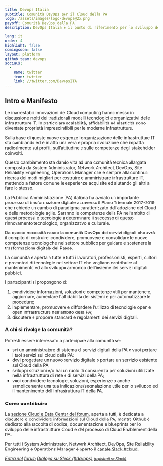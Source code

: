 ```yaml
---
title: Devops Italia
subtitle: Comunità DevOps per il Cloud della PA
logo: /assets/images/logo-devops@2x.png
payoff: Comunità DevOps della PA
description: DevOps Italia è il punto di riferimento per lo sviluppo delle pratiche di DevOps e del Cloud della pubblica amministrazione - linee guida, strumenti e un forum per favorire la collaborazione e promuovere il paradigma del Cloud nello sviluppo dei servizi pubblici.

lang: it
order: 4
highlight: false
comingsoon: false
layout: platform
github_team: devops
socials:
  -
    name: twitter
    icon: twitter
    link: //twitter.com/DevopsITA
---
```


## Intro e Manifesto

Le inarrestabili innovazioni del Cloud computing hanno messo in discussione molti dei tradizionali modelli tecnologici e organizzativi delle infrastrutture IT. In particolare scalabilità, affidabilità ed elasticità sono diventate proprietà imprescindibili per le moderne infrastrutture.

Sulla base di queste nuove esigenze l’organizzazione delle infrastrutture IT sta cambiando ed è in atto una vera e propria rivoluzione che impatta radicalmente sui profili, sull’attitudine e sulle competenze degli stakeholder coinvolti.

Questo cambiamento sta dando vita ad una comunità tecnica allargata composta da System Administrator, Network Architect, DevOps, Site Reliability Engineering, Operations Manager che è sempre alla continua ricerca dei modi migliori per costruire e amministrare infrastrutture IT,  mettendo a fattore comune le esperienze acquisite ed aiutando gli altri a fare lo stesso.

La Pubblica Amministrazione (PA) italiana ha avviato un importante processo di trasformazione digitale attraverso il Piano Triennale 2017-2019 che richiede un cambio di paradigma caratterizzato dall’adozione del Cloud e delle metodologie agile. Saranno le competenze della PA nell’ambito di questi processi e tecnologie a determinare il successo di questo rinnovamento tecnologico, organizzativo e culturale.  

Da queste necessità nasce la comunità DevOps dei servizi digitali che avrà il compito di costruire, condividere, promuovere e consolidare le nuove competenze tecnologiche nel settore pubblico per guidare e sostenere la trasformazione digitale del Paese.

La comunità è aperta a tutte e tutti i lavoratori, professionisti, esperti, cultori e promotori di tecnologie nel settore IT che vogliano contribuire al mantenimento ed allo sviluppo armonico dell’insieme dei servizi digitali pubblici.

I partecipanti si propongono di:

1. condividere informazioni, soluzioni e competenze utili per mantenere, aggiornare, aumentare l'affidabilità dei sistemi e per automatizzare le procedure;
2. implementare, promuovere e diffondere l’utilizzo di tecnologie open e open infrastructure nell'ambito della PA;
3. discutere e proporre standard e regolamenti dei servizi digitali.


### A chi si rivolge la comunità?

Potresti essere interessato a partecipare alla comunità se:

-   sei un amministratore di sistema di servizi digitali della PA e vuoi portare i tuoi servizi sul cloud della PA;
-   devi progettare un nuovo servizio digitale o portare un servizio esistente sul Cloud della PA;
-   sviluppi soluzioni e/o hai un ruolo di consulenza per soluzioni utilizzate nella infrastruttura di rete e di servizi della PA;
-   vuoi condividere tecnologie, soluzioni, esperienze o anche semplicemente una tua indicazione/segnalazione utile per lo sviluppo ed il mantenimento dell’infrastruttura IT della PA.


### Come contribuire

La [sezione Cloud e Data Center del forum](https://forum.italia.it/c/piano-triennale/data-center-e-cloud), aperta a tutti, è dedicata a discutere e condividere informazioni sul Cloud della PA, mentre [Github](https://github.com/italia) è dedicato alla raccolta di codice, documentazione e blueprints per lo sviluppo delle infrastrutture Cloud e del processo di Cloud Enablement della PA.

Per tutti i System Administrator, Network Architect, DevOps, Site Reliability Engineering e Operations Manager è aperto il [canale Slack #cloud](https://developersitalia.slack.com/messages/C9TCMU07R/).

<a class="btn btn-primary" href="https://forum.italia.it/c/piano-triennale/data-center-e-cloud"><i class="it-horn" /> Entra nel forum</a>
<a class="btn btn-primary" href="https://developersitalia.slack.com/messages/C9TCMU07R"><i class="it-comment" /> Dialoga su Slack (#devops)</a> <a href="https://slack.developers.italia.it/"><small>(registrati su Slack)</small></a>
